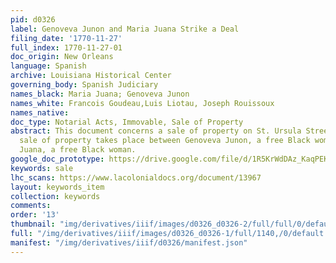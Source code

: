 ```yaml
---
pid: d0326
label: Genoveva Junon and Maria Juana Strike a Deal
filing_date: '1770-11-27'
full_index: 1770-11-27-01
doc_origin: New Orleans
language: Spanish
archive: Louisiana Historical Center
governing_body: Spanish Judiciary
names_black: Maria Juana; Genoveva Junon
names_white: Francois Goudeau,Luis Liotau, Joseph Rouissoux
names_native:
doc_type: Notarial Acts, Immovable, Sale of Property
abstract: This document concerns a sale of property on St. Ursula Street (?).  The
  sale of property takes place between Genoveva Junon, a free Black woman, and Maria
  Juana, a free Black woman.
google_doc_prototype: https://drive.google.com/file/d/1R5KrWdDAz_KaqPEK7yCrmZk4DVY3FLpe/view?usp=drive_link
keywords: sale
lhc_scans: https://www.lacolonialdocs.org/document/13967
layout: keywords_item
collection: keywords
comments:
order: '13'
thumbnail: "img/derivatives/iiif/images/d0326_d0326-2/full/full/0/default.jpg"
full: "/img/derivatives/iiif/images/d0326_d0326-1/full/1140,/0/default.jpg"
manifest: "/img/derivatives/iiif/d0326/manifest.json"
---
```

